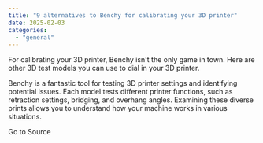 ```yaml
---
title: "9 alternatives to Benchy for calibrating your 3D printer"
date: 2025-02-03
categories: 
  - "general"
---
```


For calibrating your 3D printer, Benchy isn't the only game in town. Here are other 3D test models you can use to dial in your 3D printer.

Benchy is a fantastic tool for testing 3D printer settings and identifying potential issues. Each model tests different printer functions, such as retraction settings, bridging, and overhang angles. Examining these diverse prints allows you to understand how your machine works in various situations.

Go to Source
